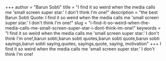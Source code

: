 +++
author = "Barun Sobti"
title = "I find it so weird when the media calls me 'small screen super star.' I don't think I'm one!"
description = "the best Barun Sobti Quote: I find it so weird when the media calls me 'small screen super star.' I don't think I'm one!"
slug = "i-find-it-so-weird-when-the-media-calls-me-small-screen-super-star-i-dont-think-im-one!"
keywords = "I find it so weird when the media calls me 'small screen super star.' I don't think I'm one!,barun sobti,barun sobti quotes,barun sobti quote,barun sobti sayings,barun sobti saying,quotes, sayings,quote, saying, motivation"
+++
I find it so weird when the media calls me 'small screen super star.' I don't think I'm one!
